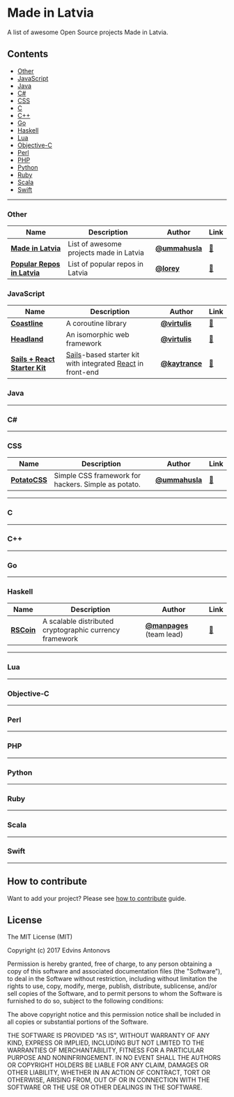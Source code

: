 # Made in Latvia

A list of awesome Open Source projects Made in Latvia.

## Contents

 - [Other](#other)
 - [JavaScript](#javascript)
 - [Java](#java)
 - [C#](#csharp)
 - [CSS](#css)
 - [C](#c)
 - [C++](#cpp)
 - [Go](#go)
 - [Haskell](#haskell)
 - [Lua](#lua)
 - [Objective-C](#objective-c)
 - [Perl](#perl)
 - [PHP](#php)
 - [Python](#python)
 - [Ruby](#ruby)
 - [Scala](#scala)
 - [Swift](#swift)

___

### <a name="other"></a> Other

Name | Description | Author | Link
 --- | --- | --- | ---
 [**Made in Latvia**](https://github.com/ummahusla/Made-in-Latvia) | List of awesome projects made in Latvia | [**@ummahusla**](https://github.com/ummahusla) | [🔗](https://github.com/ummahusla/Made-in-Latvia)
 [**Popular Repos in Latvia**](https://github.com/lorey/top-regional-repositories/blob/40ede212dfd0ccbdf98cfef0b67b94cf430aa322/countries/latvia.md) | List of popular repos in Latvia | [**@lorey**](https://github.com/lorey) | [🔗](https://github.com/lorey/top-regional-repositories/blob/40ede212dfd0ccbdf98cfef0b67b94cf430aa322/countries/latvia.md)

### <a name="javascript"></a> JavaScript

Name | Description | Author | Link
 --- | --- | --- | ---
 [**Coastline**](http://coastline.very.lv) | A coroutine library | [**@virtulis**](https://github.com/virtulis) | [🔗](http://coastline.very.lv)
 [**Headland**](https://headland.io) | An isomorphic web framework | [**@virtulis**](https://github.com/virtulis) | [🔗](https://headland.io)
 [**Sails + React Starter Kit**](https://github.com/kaytrance/sails-react-webpack-starter-kit) | [Sails](http://sailsjs.org)-based starter kit with integrated [React](https://facebook.github.io/react/) in front-end  | [**@kaytrance**](https://github.com/kaytrance) | [🔗](https://github.com/kaytrance/sails-react-webpack-starter-kit)

### <a name="java"></a> Java

___

### <a name="csharp"></a> C# #

___

### <a name="css"></a> CSS
Name | Description | Author | Link
 --- | --- | --- | ---
 [**PotatoCSS**](http://potatocss.com/) | Simple CSS framework for hackers. Simple as potato. | [**@ummahusla**](https://github.com/ummahusla) | [🔗](https://github.com/ummahusla/PotatoCSS)
 
___

### <a name="c"></a> C

___

### <a name="cpp"></a> C++

___

### <a name="go"></a> Go

___

### <a name="haskell"></a> Haskell

Name | Description | Author | Link
 --- | --- | --- | ---
 [**RSCoin**](https://github.com/serokell/rscoin) | A scalable distributed cryptographic currency framework | [**@manpages**](https://github.com/manpages) (team lead) | [🔗](https://github.com/serokell/rscoin)

___

### <a name="lua"></a> Lua

___

### <a name="objective-c"></a> Objective-C

___

### <a name="perl"></a> Perl

___

### <a name="php"></a> PHP

___

### <a name="python"></a> Python

___

### <a name="ruby"></a> Ruby

___

### <a name="scala"></a> Scala

___

### <a name="swift"></a> Swift

___


## How to contribute

Want to add your project? Please see [how to contribute](CONTRIBUTING.md) guide.

## License

The MIT License (MIT)

Copyright (c) 2017 Edvins Antonovs

Permission is hereby granted, free of charge, to any person obtaining a copy
of this software and associated documentation files (the "Software"), to deal
in the Software without restriction, including without limitation the rights
to use, copy, modify, merge, publish, distribute, sublicense, and/or sell
copies of the Software, and to permit persons to whom the Software is
furnished to do so, subject to the following conditions:

The above copyright notice and this permission notice shall be included in all
copies or substantial portions of the Software.

THE SOFTWARE IS PROVIDED "AS IS", WITHOUT WARRANTY OF ANY KIND, EXPRESS OR
IMPLIED, INCLUDING BUT NOT LIMITED TO THE WARRANTIES OF MERCHANTABILITY,
FITNESS FOR A PARTICULAR PURPOSE AND NONINFRINGEMENT. IN NO EVENT SHALL THE
AUTHORS OR COPYRIGHT HOLDERS BE LIABLE FOR ANY CLAIM, DAMAGES OR OTHER
LIABILITY, WHETHER IN AN ACTION OF CONTRACT, TORT OR OTHERWISE, ARISING FROM,
OUT OF OR IN CONNECTION WITH THE SOFTWARE OR THE USE OR OTHER DEALINGS IN THE
SOFTWARE.
